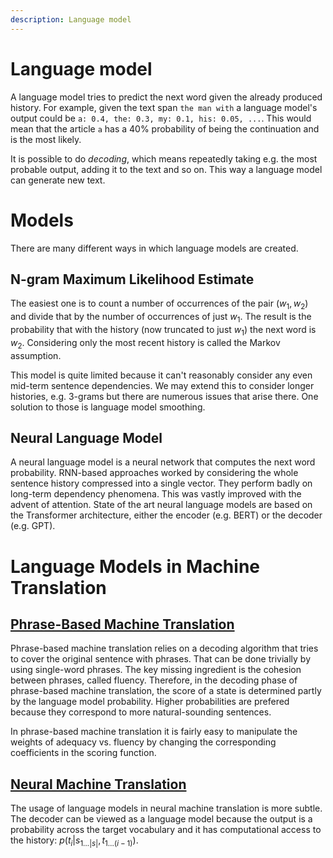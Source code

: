 ```yaml
---
description: Language model
---
```


# Language model

A language model tries to predict the next word given the already produced history.
For example, given the text span `the man with` a language model's output could be `a: 0.4, the: 0.3, my: 0.1, his: 0.05, ...`.
This would mean that the article `a` has a 40% probability of being the continuation and is the most likely.

It is possible to do *decoding*, which means repeatedly taking e.g. the most probable output, adding it to the text and so on.
This way a language model can generate new text.

# Models

There are many different ways in which language models are created.

## N-gram Maximum Likelihood Estimate

The easiest one is to count a number of occurrences of the pair $(w_1, w_2)$ and divide that by the number of occurrences of just $w_1$.
The result is the probability that with the history (now truncated to just $w_1$) the next word is $w_2$.
Considering only the most recent history is called the Markov assumption.

This model is quite limited because it can't reasonably consider any even mid-term sentence dependencies. 
We may extend this to consider longer histories, e.g. 3-grams but there are numerous issues that arise there.
One solution to those is language model smoothing.

## Neural Language Model

A neural language model is a neural network that computes the next word probability.
RNN-based approaches worked by considering the whole sentence history compressed into a single vector.
They perform badly on long-term dependency phenomena.
This was vastly improved with the advent of attention.
State of the art neural language models are based on the Transformer architecture, either the encoder (e.g. BERT) or the decoder (e.g. GPT).

# Language Models in Machine Translation

## [Phrase-Based Machine Translation](../general/statistical.md)

Phrase-based machine translation relies on a decoding algorithm that tries to cover the original sentence with phrases.
That can be done trivially by using single-word phrases.
The key missing ingredient is the cohesion between phrases, called fluency.
Therefore, in the decoding phase of phrase-based machine translation, the score of a state is determined partly by the language model probability.
Higher probabilities are prefered because they correspond to more natural-sounding sentences.

In phrase-based machine translation it is fairly easy to manipulate the weights of adequacy vs. fluency by changing the corresponding coefficients in the scoring function.

## [Neural Machine Translation](../general/neural.md)

The usage of language models in neural machine translation is more subtle.
The decoder can be viewed as a language model because the output is a probability across the target vocabulary and it has computational access to the history: $p(t_i|s_{1\ldots |s|}, t_{1\ldots (i-1)})$.